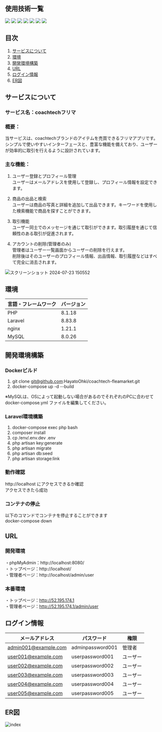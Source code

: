 <div id="top"></div>

## 使用技術一覧

<p style="display: inline">
  <!-- フロントエンドのフレームワーク一覧 -->
  
  <!-- フロントエンドの言語一覧 -->
  <img src="https://img.shields.io/badge/-Javascript-F7DF1E.svg?logo=javascript&style=for-the-badge">
  <!-- バックエンドのフレームワーク一覧 -->
  <img src="https://img.shields.io/badge/-Laravel-E74430.svg?logo=laravel&style=for-the-badge">
  <!-- バックエンドの言語一覧 -->
  <img src="https://img.shields.io/badge/-Php-777BB4.svg?logo=php&style=for-the-badge">
  <!-- ミドルウェア一覧 -->
  <img src="https://img.shields.io/badge/-Nginx-269539.svg?logo=nginx&style=for-the-badge">
  <img src="https://img.shields.io/badge/-Mysql-4479A1.svg?logo=mysql&style=for-the-badge">
  <!-- インフラ一覧 -->
  <img src="https://img.shields.io/badge/-Docker-1488C6.svg?logo=docker&style=for-the-badge">
  <img src="https://img.shields.io/badge/-Amazon%20aws-232F3E.svg?logo=amazon-aws&style=for-the-badge">
</p>

## 目次

1. [サービスについて](#サービスについて)
2. [環境](#環境)
3. [開発環境構築](#開発環境構築)
4. [URL](#URL)
5. [ログイン情報](#ログイン情報)
6. [ER図](#ER図)

## サービスについて

<!-- プロジェクトの概要を記載 -->
### サービス名：coachtechフリマ
### 概要：
当サービスは、coachtechブランドのアイテムを売買できるフリマアプリです。  
シンプルで使いやすいインターフェースと、豊富な機能を備えており、ユーザーが効率的に取引を行えるように設計されています。

### 主な機能：
1. ユーザー登録とプロフィール管理  
    ユーザーはメールアドレスを使用して登録し、プロフィール情報を設定できます。

2. 商品の出品と検索  
    ユーザーは商品の写真と詳細を追加して出品できます。キーワードを使用した検索機能で商品を探すことができます。

3. 取引機能  
    ユーザー同士でのメッセージを通じて取引ができます。取引履歴を通じて信頼性のある取引が促進されます。

4. アカウントの削除(管理者のみ)  
    管理者はユーザー一覧画面からユーザーの削除を行えます。  
    削除後はそのユーザーのプロフィール情報、出品情報、取引履歴などはすべて完全に消去されます。

![スクリーンショット 2024-07-23 150552](https://github.com/user-attachments/assets/7fc76049-67fc-49d9-84ea-5cbd01c921ac)

## 環境

<!-- 言語、フレームワーク、ミドルウェア、インフラの一覧とバージョンを記載 -->

| 言語・フレームワーク    | バージョン  |
| --------------------- | ---------- |
| PHP                   | 8.1.18     |
| Laravel               | 8.83.8     |
| nginx                 | 1.21.1     |
| MySQL                 | 8.0.26     |

## 開発環境構築

<!-- コンテナの作成方法、パッケージのインストール方法など、開発環境構築に必要な情報を記載 -->

### Dockerビルド
1. git clone git@github.com:HayatoOhki/coachtech-fleamarket.git
2. docker-compose up -d --build

※MySQLは、OSによって起動しない場合があるのでそれぞれのPCに合わせて docker-compose.yml ファイルを編集してください。

### Laravel環境構築
1. docker-compose exec php bash
2. composer install
3. cp /env/.env.dev .env
4. php artisan key:generate
5. php artisan migrate
6. php artisan db:seed
7. php artisan storage:link

### 動作確認
http://localhost にアクセスできるか確認  
アクセスできたら成功

### コンテナの停止
以下のコマンドでコンテナを停止することができます  
docker-compose down

## URL
### 開発環境
・phpMyAdmin：http://localhost:8080/  
・トップページ：http://localhost/  
・管理者ページ：http://localhost/admin/user

### 本番環境
・トップページ：http://52.195.174.1  
・管理者ページ：http://52.195.174.1/admin/user

## ログイン情報
| メールアドレス           | パスワード                         | 権限                                      |
| ---------------------- | ---------------------------------- | ---------------------------------------- |
| admin001@example.com   | adminpassword001                   | 管理者                                    |
| user001@example.com    | userpassword001                    | ユーザー                                  |
| user002@example.com    | userpassword002                    | ユーザー                                  |
| user003@example.com    | userpassword003                    | ユーザー                                  |
| user004@example.com    | userpassword004                    | ユーザー                                  |
| user005@example.com    | userpassword005                    | ユーザー                                  |

## ER図
![index](https://github.com/user-attachments/assets/fd5cfe92-d605-44de-a458-45b1e8954f99)

